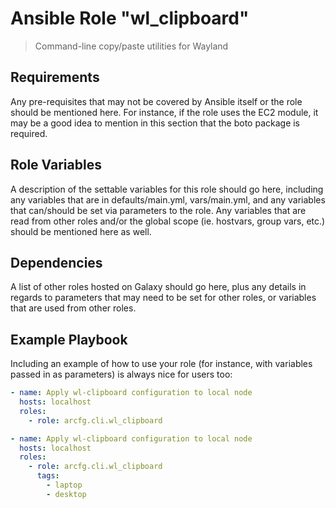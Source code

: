 # Ansible Role "wl_clipboard"

> Command-line copy/paste utilities for Wayland

## Requirements

Any pre-requisites that may not be covered by Ansible itself or the role should be mentioned here. For instance, if the
role uses the EC2 module, it may be a good idea to mention in this section that the boto package is required.

## Role Variables

A description of the settable variables for this role should go here, including any variables that are in
defaults/main.yml, vars/main.yml, and any variables that can/should be set via parameters to the role. Any variables
that are read from other roles and/or the global scope (ie. hostvars, group vars, etc.) should be mentioned here as
well.

## Dependencies

A list of other roles hosted on Galaxy should go here, plus any details in regards to parameters that may need to be set
for other roles, or variables that are used from other roles.

## Example Playbook

Including an example of how to use your role (for instance, with variables passed in as parameters) is always nice for
users too:

```yaml
- name: Apply wl-clipboard configuration to local node
  hosts: localhost
  roles:
    - role: arcfg.cli.wl_clipboard
```

```yaml
- name: Apply wl-clipboard configuration to local node
  hosts: localhost
  roles:
    - role: arcfg.cli.wl_clipboard
      tags:
        - laptop
        - desktop
```
